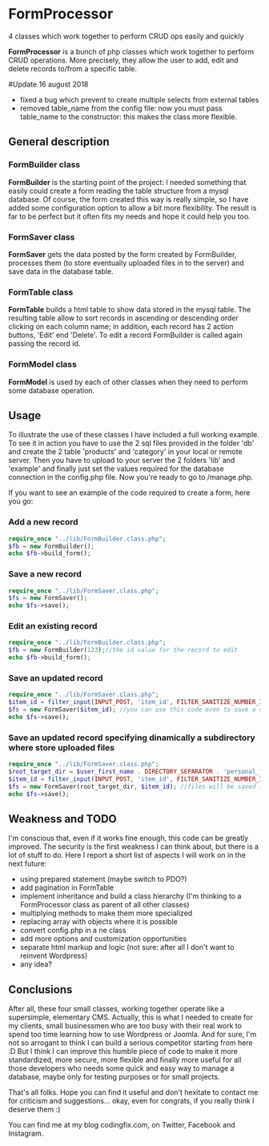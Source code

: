 # FormProcessor
4 classes which work together to perform CRUD ops easily and quickly

**FormProcessor** is a bunch of php classes which work together to perform CRUD
operations. More precisely, they allow the user to add, edit and delete records
to/from a specific table.

#Update 16 august 2018
- fixed a bug which prevent to create multiple selects from external tables
- removed table_name from the config file: now you must pass table_name to the 
  constructor: this makes the class more flexible.


## General description

### FormBuilder class

**FormBuilder** is the starting point of the project: I needed something that easily
could create a form reading the table structure from a mysql database. Of course,
the form created this way is really simple, so I have added some configuration
option to allow a bit more flexibility. The result is far to be perfect but it
often fits my needs and hope it could help you too.

### FormSaver class

**FormSaver** gets the data posted by the form created by FormBuilder, processes
them (to store eventually uploaded files in to the server) and save data in the
database table.

### FormTable class

**FormTable** builds a html table to show data stored in the mysql table. The
resulting table allow to sort records in ascending or descending order clicking
on each column name; in addition, each record has 2 action buttons, 'Edit' end
'Delete'. To edit a record FormBuilder is called again passing the record id.

### FormModel class

**FormModel** is used by each of other classes when they need to perform some
database operation.

## Usage
To illustrate the use of these classes I have included a full working example.
To see it in action you have to use the 2 sql files provided in the folder 'db'
and create the 2 table 'products' and 'category' in your local or remote server.
Then you have to upload to your server the 2 folders 'lib' and 'example' and
finally just set the values required for the database connection in the
config.php file. Now you're ready to go to <yourserver>/manage.php.

If you want to see an example of the code required to create a form, here you go:
### Add a new record
```php
require_once "../lib/FormBuilder.class.php";
$fb = new FormBuilder();
echo $fb->build_form();
```

### Save a new record
```php
require_once "../lib/FormSaver.class.php";
$fs = new FormSaver();
echo $fs->save();
```

### Edit an existing record
```php
require_once "../lib/FormBuilder.class.php";
$fb = new FormBuilder(123);//the id value for the record to edit
echo $fb->build_form();
```

### Save an updated record
```php
require_once "../lib/FormSaver.class.php";
$item_id = filter_input(INPUT_POST, 'item_id', FILTER_SANITIZE_NUMBER_INT);
$fs = new FormSaver($item_id); //you can use this code even to save a new record: if $item_id is null there is no problem
echo $fs->save();
```

### Save an updated record specifying dinamically a subdirectory where store uploaded files
```php
require_once "../lib/FormSaver.class.php";
$root_target_dir = $user_first_name . DIRECTORY_SEPARATOR . 'personal_files';
$item_id = filter_input(INPUT_POST, 'item_id', FILTER_SANITIZE_NUMBER_INT);
$fs = new FormSaver(root_target_dir, $item_id); //files will be saved in their specific subdirectory in www.example.com/John/personal_files/
echo $fs->save();
```

## Weakness and TODO
I'm conscious that, even if it works fine enough, this code can be greatly improved.
The security is the first weakness I can think about, but there is a lot of stuff
to do. Here I report a short list of aspects I will work on in the next future:
* using prepared statement (maybe switch to PDO?)
* add pagination in FormTable
* implement inheritance and build a class hierarchy (I'm thinking to a
FormProcessor class as parent of all other classes)
* multiplying methods to make them more specialized
* replacing array with objects where it is possible
* convert config.php in a ne class
* add more options and customization opportunities
* separate html markup and logic (not sure: after all I don't want to reinvent Wordpress)
* any idea?

## Conclusions
After all, these four small classes, working together operate like a supersimple,
elementary CMS. Actually, this is what I needed to create for my clients, small
businessmen who are too busy with their real work to spend too time learning how
to use Wordpress or Joomla. And for sure, I'm not so arrogant to think I can build
a serious competitor starting from here :D But I think I can improve this humble
piece of code to make it more standardized, more secure, more flexible and finally
more useful for all those developers who needs some quick and easy way to manage
a database, maybe only for testing purposes or for small projects.

That's all folks. Hope you can find it useful and don't hexitate to contact me
for criticism and suggestions... okay, even for congrats, if you really think
I deserve them :)

You can find me at my blog codingfix.com, on Twitter, Facebook and Instagram.
